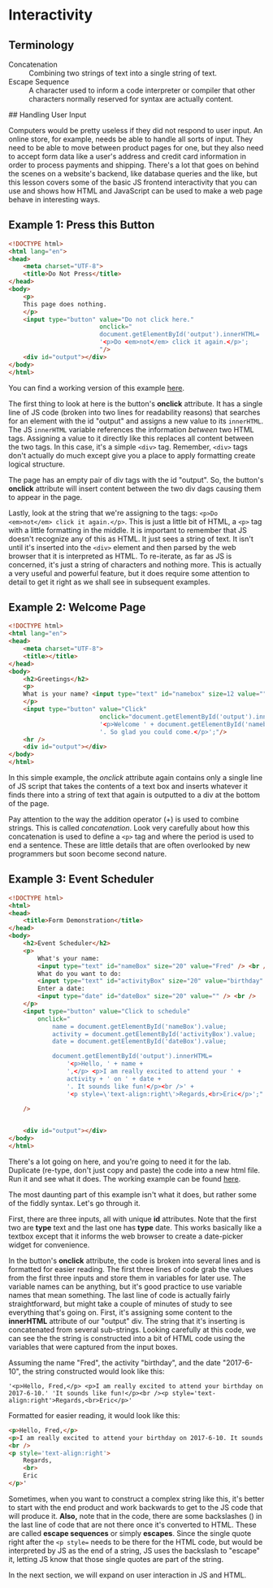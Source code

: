 # Interactivity

## Terminology

<dl>
    <dt>Concatenation</dt>
    <dd>Combining two strings of text into a single string of text.</dd>
    <dt>Escape Sequence</dt>
    <dd>A character used to inform a code interpreter or compiler that other characters normally reserved for syntax are actually content.</dd>
</dl>
## Handling User Input

Computers would be pretty useless if they did not respond to user input. An online store, for example, needs be able to handle all sorts of input. They need to be able to move between product pages for one, but they also need to accept form data like a user's address and credit card information in order to process payments and shipping. There's a lot that goes on behind the scenes on a website's backend, like database queries and the like, but this lesson covers some of the basic JS frontend interactivity that you can use and shows how HTML and JavaScript can be used to make a web page behave in interesting ways.

## Example 1: Press this Button

```html
<!DOCTYPE html>
<html lang="en">
<head>
    <meta charset="UTF-8">
    <title>Do Not Press</title>
</head>
<body>
    <p>
    This page does nothing.
    </p>
    <input type="button" value="Do not click here."
                         onclick="
                         document.getElementById('output').innerHTML=
                         '<p>Do <em>not</em> click it again.</p>';
                         "/>
    <div id="output"></div>
</body>
</html>
```

You can find a working version of this example [here](http://itech190.erickuha.com/interactive_js/do_not_press.html).

The first thing to look at here is the button's **onclick** attribute. It has a single line of JS code (broken into two lines for readability reasons) that searches for an element with the id "output" and assigns a new value to its `innerHTML`. The JS `innerHTML` variable references the information *between* two HTML tags. Assigning a value to it directly like this replaces all content between the two tags. In this case, it's a simple `<div>` tag. Remember, `<div>` tags don't actually do much except give you a place to apply formatting create logical structure.

The page has an empty pair of div tags with the id "output". So, the button's **onclick** attribute will insert content between the two div dags causing them to appear in the page.

Lastly, look at the string that we're assigning to the tags: `<p>Do <em>not</em> click it again.</p>`. This is just a little bit of HTML, a `<p>` tag with a little formatting in the middle. It is important to remember that JS doesn't recognize any of this as HTML. It just sees a string of text. It isn't until it's inserted into the `<div>` element and then parsed by the web browser that it is interpreted as HTML. To re-iterate, as far as JS is concerned, it's just a string of characters and nothing more. This is actually a very useful and powerful feature, but it does require some attention to detail to get it right as we shall see in subsequent examples.

## Example 2: Welcome Page

```html
<!DOCTYPE html>
<html lang="en">
<head>
    <meta charset="UTF-8">
    <title></title>
</head>
<body>
    <h2>Greetings</h2>
    <p>
    What is your name? <input type="text" id="namebox" size=12 value="" />
    </p>
    <input type="button" value="Click"
                         onclick="document.getElementById('output').innerHTML=
                         '<p>Welcome ' + document.getElementById('namebox').value +
                         '. So glad you could come.</p>';"/>
    <hr />
    <div id="output"></div>
</body>
</html>
```

In this simple example, the *onclick* attribute again contains only a single line of JS script that takes the contents of a text box and inserts whatever it finds there into a string of text that again is outputted to a div at the bottom of the page.

Pay attention to the way the addition operator (+) is used to combine strings. This is called *concatenation*. Look very carefully about how this concatenation is used to define a `<p>` tag and where the period is used to end a sentence. These are little details that are often overlooked by new programmers but soon become second nature.

## Example 3: Event Scheduler

```html
<!DOCTYPE html>
<html>
<head>
	<title>Form Demonstration</title>
</head>
<body>
	<h2>Event Scheduler</h2>
	<p>
		What's your name:
		<input type="text" id="nameBox" size="20" value="Fred" /> <br />
		What do you want to do:
		<input type="text" id="activityBox" size="20" value="birthday" /> <br />
		Enter a date:
		<input type="date" id="dateBox" size="20" value="" /> <br />
	</p>
	<input type="button" value="Click to schedule"
		onclick="
            name = document.getElementById('nameBox').value;
            activity = document.getElementById('activityBox').value;
            date = document.getElementById('dateBox').value;

            document.getElementById('output').innerHTML=
                '<p>Hello, ' + name +
			    ',</p> <p>I am really excited to attend your ' +
			    activity + ' on ' + date +
                '. It sounds like fun!</p><br />' + 
                '<p style=\'text-align:right\'>Regards,<br>Eric</p>';"
                
    />


	<div id="output"></div>
</body>
</html>
```

There's a lot going on here, and you're going to need it for the lab. Duplicate (re-type, don't just copy and paste) the code into a new html file. Run it and see what it does. The working example can be found [here](http://itech190.erickuha.com/interactive_js/form.html).

The most daunting part of this example isn't what it does, but rather some of the fiddly syntax. Let's go through it.

First, there are three inputs, all with unique **id** attributes. Note that the first two are **type** text and the last one has **type** date. This works basically like a textbox except that it informs the web browser to create a date-picker widget for convenience.

In the button's **onclick** attribute, the code is broken into several lines and is formatted for easier reading. The first three lines of code grab the values from the first three inputs and store them in variables for later use. The variable names can be anything, but it's good practice to use variable names that mean something.  The last line of code is actually fairly straightforward, but might take a couple of minutes of study to see everything that's going on. First, it's assigning some content to the **innerHTML** attribute of our "output" div. The string that it's inserting is concatenated from several sub-strings. Looking carefully at this code, we can see the the string is constructed into a bit of HTML code using the variables that were captured from the input boxes.

Assuming the name "Fred", the activity "birthday", and the date "2017-6-10", the string constructed would look like this:

`'<p>Hello, Fred,</p> <p>I am really excited to attend your birthday on 2017-6-10.'
'It sounds like fun!</p><br /><p style='text-align:right'>Regards,<br>Eric</p>'`

Formatted for easier reading, it would look like this:

```html
<p>Hello, Fred,</p>
<p>I am really excited to attend your birthday on 2017-6-10. It sounds like fun!</p>
<br />
<p style='text-align:right'>
    Regards,
    <br>
    Eric
</p>'
```

Sometimes, when you want to construct a complex string like this, it's better to start with the end product and work backwards to get to the JS code that will produce it. **Also,** note that in the code, there are some backslashes (\) in the last line of code that are not there once it's converted to HTML. These are called **escape sequences** or simply **escapes**. Since the single quote right after the `<p style=` needs to be there for the HTML code, but would be interpreted by JS as the end of a string, JS uses the backslash to "escape" it, letting JS know that those single quotes are part of the string.

In the next section, we will expand on user interaction in JS and HTML.
